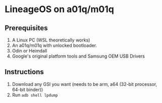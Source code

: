 # LineageOS on a01q/m01q

## Prerequisites

1. A Linux PC (WSL theoretically works)
2. An a01q/m01q with unlocked bootloader.
3. Odin or Heimdall
4. Google's original platform tools and Samsung OEM USB Drivers

## Instructions

1. Download any GSI you want (needs to be arm, a64 (32-bit processor, 64-bit binder))
2. Run `adb shell lpdump`
